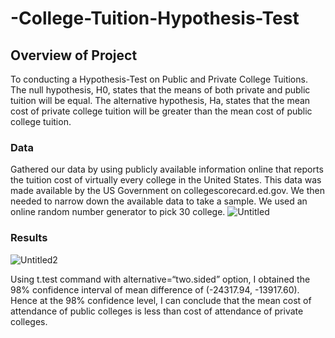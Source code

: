# -College-Tuition-Hypothesis-Test

## Overview of Project

To conducting a Hypothesis-Test on Public and Private College Tuitions.
The null hypothesis, H0, states that the means of both private and public tuition will be equal. The alternative hypothesis, Ha, states that the mean cost of private college tuition will be greater than the mean cost of public college tuition.

### Data
Gathered our data by using publicly available information online that reports the tuition cost of virtually every college in the United States. This data was made available by the US Government on collegescorecard.ed.gov. We then needed to narrow down the available data to take a sample. We used an online random number generator to pick 30 college.
![Untitled](https://user-images.githubusercontent.com/38533045/144083511-608a1b16-3bb8-40ac-96f4-fba71ffd44f3.png)



### Results

![Untitled2](https://user-images.githubusercontent.com/38533045/144084076-6591ec2a-73b7-4f38-88cf-0ee14229e34d.png)

Using t.test command with alternative=“two.sided” option, I obtained the 98% confidence interval of mean difference of (-24317.94, -13917.60). Hence at the 98% confidence level, I can conclude that the mean cost of attendance of public colleges is less than cost of attendance of private colleges.
